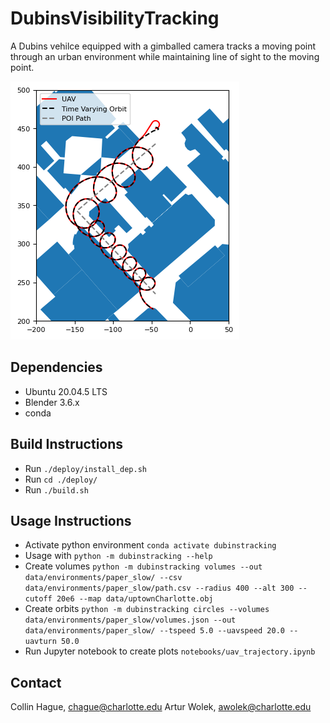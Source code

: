 # DubinsVisibilityTracking
A Dubins vehilce equipped with a gimballed camera tracks a moving point through an urban environment while maintaining line of sight to the moving point. 

![Solutions](/readme_image.png)
## Dependencies
 - Ubuntu 20.04.5 LTS
 - Blender 3.6.x
 - conda
## Build Instructions
 - Run ```./deploy/install_dep.sh```
 - Run ```cd ./deploy/```
 - Run ```./build.sh```
## Usage Instructions
- Activate python environment ```conda activate dubinstracking```
- Usage with ```python -m dubinstracking --help```
- Create volumes ```python -m dubinstracking volumes --out data/environments/paper_slow/ --csv data/environments/paper_slow/path.csv --radius 400 --alt 300 --cutoff 20e6 --map data/uptownCharlotte.obj```
- Create orbits ```python -m dubinstracking circles --volumes data/environments/paper_slow/volumes.json --out data/environments/paper_slow/ --tspeed 5.0 --uavspeed 20.0 --uavturn 50.0```
- Run Jupyter notebook to create plots ```notebooks/uav_trajectory.ipynb```
## Contact
Collin Hague, chague@charlotte.edu
Artur Wolek, awolek@charlotte.edu
